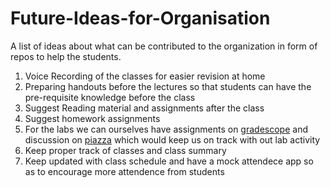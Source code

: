 # Future-Ideas-for-Organisation
A list of ideas about what can be contributed to the organization in form of repos to help the students.
<p>
<ol>
<li>Voice Recording of the classes for easier revision at home
<li>Preparing handouts before the lectures so that students can have the pre-requisite knowledge before the class
<li>Suggest Reading material and assignments after the class
<li>Suggest homework assignments
<li>For the labs we can ourselves have assignments on <a href="https://www.gradescope.com/">gradescope</a> and discussion on <a href="https://piazza.com/">piazza</a> which would keep us on track with out lab activity
<li>Keep proper track of classes and class summary
<li>Keep updated with class schedule and have a mock attendece app so as to encourage more attendence from students
</ol>
</p>
